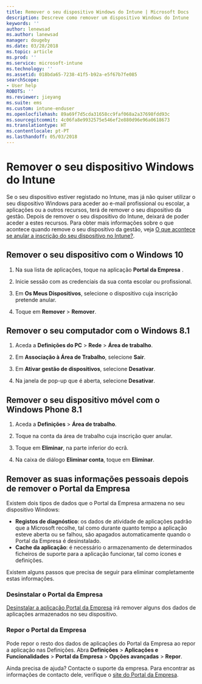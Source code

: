 ```yaml
---
title: Remover o seu dispositivo Windows do Intune | Microsoft Docs
description: Descreve como remover um dispositivo Windows do Intune
keywords: ''
author: lenewsad
ms.author: lanewsad
manager: dougeby
ms.date: 03/28/2018
ms.topic: article
ms.prod: ''
ms.service: microsoft-intune
ms.technology: ''
ms.assetid: 018bda65-7238-41f5-b92a-e5f67b7fe085
searchScope:
- User help
ROBOTS: ''
ms.reviewer: jieyang
ms.suite: ems
ms.custom: intune-enduser
ms.openlocfilehash: 89a69f7d5cda31658cc9faf068a2a37698fdd93c
ms.sourcegitcommit: 4c06fa8e9932575e546ef2e880d96e96a0618673
ms.translationtype: HT
ms.contentlocale: pt-PT
ms.lasthandoff: 05/03/2018
---
```

# <a name="remove-your-windows-device-from-intune"></a>Remover o seu dispositivo Windows do Intune

Se o seu dispositivo estiver registado no Intune, mas já não quiser utilizar o seu dispositivo Windows para aceder ao e-mail profissional ou escolar, a aplicações ou a outros recursos, terá de remover o seu dispositivo da gestão. Depois de remover o seu dispositivo do Intune, deixará de poder aceder a estes recursos. Para obter mais informações sobre o que acontece quando remove o seu dispositivo da gestão, veja [O que acontece se anular a inscrição do seu dispositivo no Intune?](what-happens-if-you-unenroll-your-device-from-intune-windows.md).

## <a name="remove-your-windows-10-device"></a>Remover o seu dispositivo com o Windows 10

1.  Na sua lista de aplicações, toque na aplicação **Portal da Empresa** .

2.  Inicie sessão com as credenciais da sua conta escolar ou profissional.

3.  Em **Os Meus Dispositivos**, selecione o dispositivo cuja inscrição pretende anular.

4.  Toque em **Remover** &gt; **Remover**.

## <a name="remove-your-windows-81-computer"></a>Remover o seu computador com o Windows 8.1

1.  Aceda a **Definições do PC** &gt; **Rede** &gt; **Área de trabalho**.

2.  Em **Associação à Área de Trabalho**, selecione **Sair**.

3.  Em **Ativar gestão de dispositivos**, selecione **Desativar**.

4.  Na janela de pop-up que é aberta, selecione **Desativar**.

## <a name="remove-your-windows-phone-81-mobile-device"></a>Remover o seu dispositivo móvel com o Windows Phone 8.1

1.  Aceda a **Definições** &gt; **Área de trabalho**.

2.  Toque na conta da área de trabalho cuja inscrição quer anular.

3.  Toque em **Eliminar**, na parte inferior do ecrã.

4.  Na caixa de diálogo **Eliminar conta**, toque em **Eliminar**.

## <a name="removing-your-personal-information-after-removing-the-company-portal"></a>Remover as suas informações pessoais depois de remover o Portal da Empresa

Existem dois tipos de dados que o Portal da Empresa armazena no seu dispositivo Windows:

-   **Registos de diagnóstico**: os dados de atividade de aplicações padrão que a Microsoft recolhe, tal como durante quanto tempo a aplicação esteve aberta ou se falhou, são apagados automaticamente quando o Portal da Empresa é desinstalado.
-   **Cache da aplicação**: é necessário o armazenamento de determinados ficheiros de suporte para a aplicação funcionar, tal como ícones e definições.

Existem alguns passos que precisa de seguir para eliminar completamente estas informações.

### <a name="uninstall-the-company-portal"></a>Desinstalar o Portal da Empresa  

[Desinstalar a aplicação Portal da Empresa](https://support.microsoft.com/help/4028003/windows-10-uninstall-apps-and-programs) irá remover alguns dos dados de aplicações armazenados no seu dispositivo.  

### <a name="reset-the-company-portal"></a>Repor o Portal da Empresa

Pode repor o resto dos dados de aplicações do Portal da Empresa ao repor a aplicação nas Definições. Abra **Definições** > **Aplicações e Funcionalidades** > **Portal da Empresa** > **Opções avançadas** > **Repor**.

Ainda precisa de ajuda? Contacte o suporte da empresa. Para encontrar as informações de contacto dele, verifique o [site do Portal da Empresa](https://portal.manage.microsoft.com#HelpDeskDialog).
